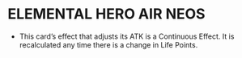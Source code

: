 
# ELEMENTAL HERO AIR NEOS

*   This card’s effect that adjusts its ATK is a Continuous Effect. It is recalculated any time there is a change in Life Points.

  